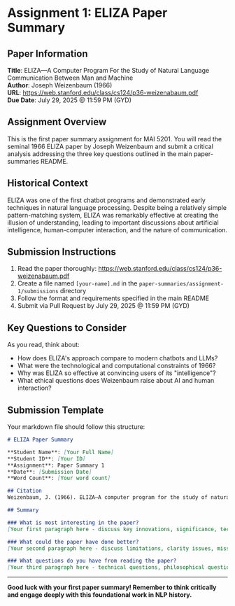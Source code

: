 # Assignment 1: ELIZA Paper Summary

## Paper Information
**Title**: ELIZA—A Computer Program For the Study of Natural Language Communication Between Man and Machine  
**Author**: Joseph Weizenbaum (1966)  
**URL**: https://web.stanford.edu/class/cs124/p36-weizenabaum.pdf  
**Due Date**: July 29, 2025 @ 11:59 PM (GYD)

## Assignment Overview
This is the first paper summary assignment for MAI 5201. You will read the seminal 1966 ELIZA paper by Joseph Weizenbaum and submit a critical analysis addressing the three key questions outlined in the main paper-summaries README.

## Historical Context
ELIZA was one of the first chatbot programs and demonstrated early techniques in natural language processing. Despite being a relatively simple pattern-matching system, ELIZA was remarkably effective at creating the illusion of understanding, leading to important discussions about artificial intelligence, human-computer interaction, and the nature of communication.

## Submission Instructions
1. Read the paper thoroughly: https://web.stanford.edu/class/cs124/p36-weizenabaum.pdf
2. Create a file named `[your-name].md` in the `paper-summaries/assignment-1/submissions` directory
3. Follow the format and requirements specified in the main README
4. Submit via Pull Request by July 29, 2025 @ 11:59 PM (GYD)

## Key Questions to Consider
As you read, think about:
- How does ELIZA's approach compare to modern chatbots and LLMs?
- What were the technological and computational constraints of 1966?
- Why was ELIZA so effective at convincing users of its "intelligence"?
- What ethical questions does Weizenbaum raise about AI and human interaction?

## Submission Template
Your markdown file should follow this structure:

```markdown
# ELIZA Paper Summary

**Student Name**: [Your Full Name]  
**Student ID**: [Your ID]  
**Assignment**: Paper Summary 1  
**Date**: [Submission Date]  
**Word Count**: [Your word count]

## Citation
Weizenbaum, J. (1966). ELIZA—A computer program for the study of natural language communication between man and machine. *Communications of the ACM*, 9(1), 36-45.

## Summary

### What is most interesting in the paper?
[Your first paragraph here - discuss key innovations, significance, technical approaches]

### What could the paper have done better?
[Your second paragraph here - discuss limitations, clarity issues, missing considerations]

### What questions do you have from reading the paper?
[Your third paragraph here - technical questions, philosophical questions, follow-up research directions]
```

---

**Good luck with your first paper summary! Remember to think critically and engage deeply with this foundational work in NLP history.**
